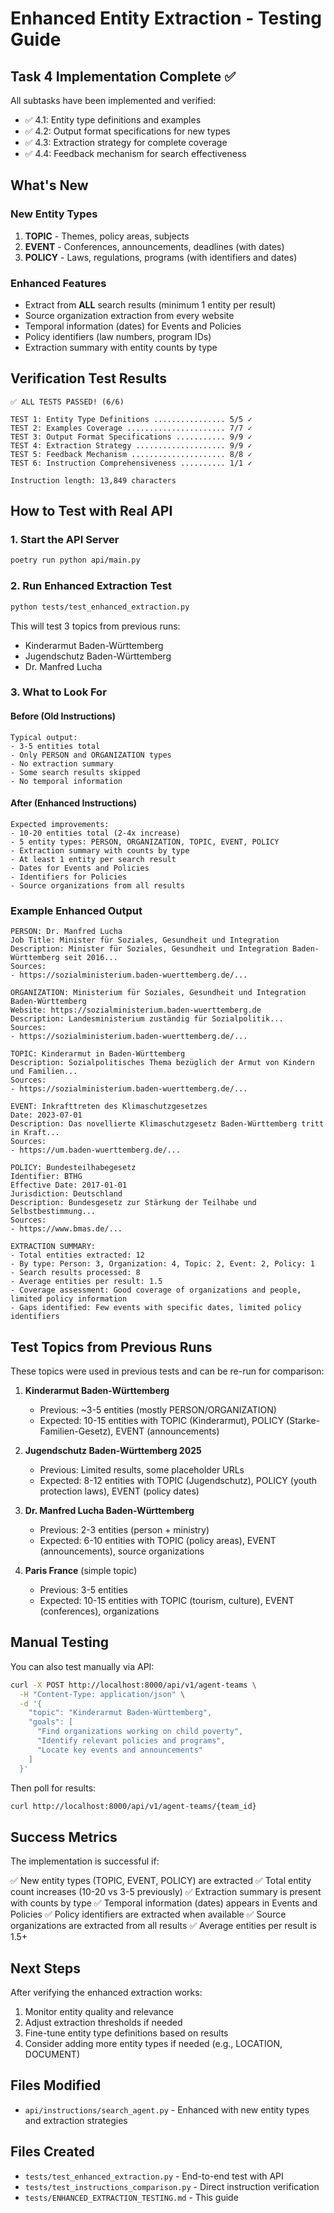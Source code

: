 # Enhanced Entity Extraction - Testing Guide

## Task 4 Implementation Complete ✅

All subtasks have been implemented and verified:
- ✅ 4.1: Entity type definitions and examples
- ✅ 4.2: Output format specifications for new types
- ✅ 4.3: Extraction strategy for complete coverage
- ✅ 4.4: Feedback mechanism for search effectiveness

## What's New

### New Entity Types
1. **TOPIC** - Themes, policy areas, subjects
2. **EVENT** - Conferences, announcements, deadlines (with dates)
3. **POLICY** - Laws, regulations, programs (with identifiers and dates)

### Enhanced Features
- Extract from **ALL** search results (minimum 1 entity per result)
- Source organization extraction from every website
- Temporal information (dates) for Events and Policies
- Policy identifiers (law numbers, program IDs)
- Extraction summary with entity counts by type

## Verification Test Results

```
✅ ALL TESTS PASSED! (6/6)

TEST 1: Entity Type Definitions ................ 5/5 ✓
TEST 2: Examples Coverage ...................... 7/7 ✓
TEST 3: Output Format Specifications ........... 9/9 ✓
TEST 4: Extraction Strategy .................... 9/9 ✓
TEST 5: Feedback Mechanism ..................... 8/8 ✓
TEST 6: Instruction Comprehensiveness .......... 1/1 ✓

Instruction length: 13,849 characters
```

## How to Test with Real API

### 1. Start the API Server

```bash
poetry run python api/main.py
```

### 2. Run Enhanced Extraction Test

```bash
python tests/test_enhanced_extraction.py
```

This will test 3 topics from previous runs:
- Kinderarmut Baden-Württemberg
- Jugendschutz Baden-Württemberg
- Dr. Manfred Lucha

### 3. What to Look For

#### Before (Old Instructions)
```
Typical output:
- 3-5 entities total
- Only PERSON and ORGANIZATION types
- No extraction summary
- Some search results skipped
- No temporal information
```

#### After (Enhanced Instructions)
```
Expected improvements:
- 10-20 entities total (2-4x increase)
- 5 entity types: PERSON, ORGANIZATION, TOPIC, EVENT, POLICY
- Extraction summary with counts by type
- At least 1 entity per search result
- Dates for Events and Policies
- Identifiers for Policies
- Source organizations from all results
```

### Example Enhanced Output

```
PERSON: Dr. Manfred Lucha
Job Title: Minister für Soziales, Gesundheit und Integration
Description: Minister für Soziales, Gesundheit und Integration Baden-Württemberg seit 2016...
Sources:
- https://sozialministerium.baden-wuerttemberg.de/...

ORGANIZATION: Ministerium für Soziales, Gesundheit und Integration Baden-Württemberg
Website: https://sozialministerium.baden-wuerttemberg.de
Description: Landesministerium zuständig für Sozialpolitik...
Sources:
- https://sozialministerium.baden-wuerttemberg.de/...

TOPIC: Kinderarmut in Baden-Württemberg
Description: Sozialpolitisches Thema bezüglich der Armut von Kindern und Familien...
Sources:
- https://sozialministerium.baden-wuerttemberg.de/...

EVENT: Inkrafttreten des Klimaschutzgesetzes
Date: 2023-07-01
Description: Das novellierte Klimaschutzgesetz Baden-Württemberg tritt in Kraft...
Sources:
- https://um.baden-wuerttemberg.de/...

POLICY: Bundesteilhabegesetz
Identifier: BTHG
Effective Date: 2017-01-01
Jurisdiction: Deutschland
Description: Bundesgesetz zur Stärkung der Teilhabe und Selbstbestimmung...
Sources:
- https://www.bmas.de/...

EXTRACTION SUMMARY:
- Total entities extracted: 12
- By type: Person: 3, Organization: 4, Topic: 2, Event: 2, Policy: 1
- Search results processed: 8
- Average entities per result: 1.5
- Coverage assessment: Good coverage of organizations and people, limited policy information
- Gaps identified: Few events with specific dates, limited policy identifiers
```

## Test Topics from Previous Runs

These topics were used in previous tests and can be re-run for comparison:

1. **Kinderarmut Baden-Württemberg**
   - Previous: ~3-5 entities (mostly PERSON/ORGANIZATION)
   - Expected: 10-15 entities with TOPIC (Kinderarmut), POLICY (Starke-Familien-Gesetz), EVENT (announcements)

2. **Jugendschutz Baden-Württemberg 2025**
   - Previous: Limited results, some placeholder URLs
   - Expected: 8-12 entities with TOPIC (Jugendschutz), POLICY (youth protection laws), EVENT (policy dates)

3. **Dr. Manfred Lucha Baden-Württemberg**
   - Previous: 2-3 entities (person + ministry)
   - Expected: 6-10 entities with TOPIC (policy areas), EVENT (announcements), source organizations

4. **Paris France** (simple topic)
   - Previous: 3-5 entities
   - Expected: 10-15 entities with TOPIC (tourism, culture), EVENT (conferences), organizations

## Manual Testing

You can also test manually via API:

```bash
curl -X POST http://localhost:8000/api/v1/agent-teams \
  -H "Content-Type: application/json" \
  -d '{
    "topic": "Kinderarmut Baden-Württemberg",
    "goals": [
      "Find organizations working on child poverty",
      "Identify relevant policies and programs",
      "Locate key events and announcements"
    ]
  }'
```

Then poll for results:

```bash
curl http://localhost:8000/api/v1/agent-teams/{team_id}
```

## Success Metrics

The implementation is successful if:

✅ New entity types (TOPIC, EVENT, POLICY) are extracted
✅ Total entity count increases (10-20 vs 3-5 previously)
✅ Extraction summary is present with counts by type
✅ Temporal information (dates) appears in Events and Policies
✅ Policy identifiers are extracted when available
✅ Source organizations are extracted from all results
✅ Average entities per result is 1.5+

## Next Steps

After verifying the enhanced extraction works:

1. Monitor entity quality and relevance
2. Adjust extraction thresholds if needed
3. Fine-tune entity type definitions based on results
4. Consider adding more entity types if needed (e.g., LOCATION, DOCUMENT)

## Files Modified

- `api/instructions/search_agent.py` - Enhanced with new entity types and extraction strategies

## Files Created

- `tests/test_enhanced_extraction.py` - End-to-end test with API
- `tests/test_instructions_comparison.py` - Direct instruction verification
- `tests/ENHANCED_EXTRACTION_TESTING.md` - This guide
